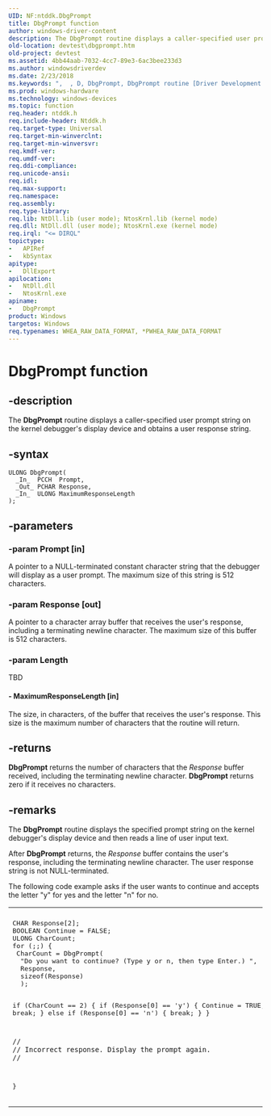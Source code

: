 ```yaml
---
UID: NF:ntddk.DbgPrompt
title: DbgPrompt function
author: windows-driver-content
description: The DbgPrompt routine displays a caller-specified user prompt string on the kernel debugger's display device and obtains a user response string.
old-location: devtest\dbgprompt.htm
old-project: devtest
ms.assetid: 4bb44aab-7032-4cc7-89e3-6ac3bee233d3
ms.author: windowsdriverdev
ms.date: 2/23/2018
ms.keywords: ",  , D, DbgPrompt, DbgPrompt routine [Driver Development Tools], DebugFns_bf0bb6f5-3664-4f8d-811e-5d55fbb94081.xml, P, b, devtest.dbgprompt, g, m, ntddk/DbgPrompt, o, p, r, t"
ms.prod: windows-hardware
ms.technology: windows-devices
ms.topic: function
req.header: ntddk.h
req.include-header: Ntddk.h
req.target-type: Universal
req.target-min-winverclnt: 
req.target-min-winversvr: 
req.kmdf-ver: 
req.umdf-ver: 
req.ddi-compliance: 
req.unicode-ansi: 
req.idl: 
req.max-support: 
req.namespace: 
req.assembly: 
req.type-library: 
req.lib: NtDll.lib (user mode); NtosKrnl.lib (kernel mode)
req.dll: NtDll.dll (user mode); NtosKrnl.exe (kernel mode)
req.irql: "<= DIRQL"
topictype:
-	APIRef
-	kbSyntax
apitype:
-	DllExport
apilocation:
-	NtDll.dll
-	NtosKrnl.exe
apiname:
-	DbgPrompt
product: Windows
targetos: Windows
req.typenames: WHEA_RAW_DATA_FORMAT, *PWHEA_RAW_DATA_FORMAT
---
```


# DbgPrompt function


## -description


The <b>DbgPrompt</b> routine displays a caller-specified user prompt string on the kernel debugger's display device and obtains a user response string.


## -syntax


````
ULONG DbgPrompt(
  _In_  PCCH  Prompt,
  _Out_ PCHAR Response,
  _In_  ULONG MaximumResponseLength
);
````


## -parameters




### -param Prompt [in]

A pointer to a NULL-terminated constant character string that the debugger will display as a user prompt. The maximum size of this string is 512 characters.


### -param Response [out]

A pointer to a character array buffer that receives the user's response, including a terminating newline character. The maximum size of this buffer is 512 characters.


### -param Length

TBD




#### - MaximumResponseLength [in]

The size, in characters, of the buffer that receives the user's response. This size is the maximum number of characters that the routine will return.


## -returns



<b>DbgPrompt</b> returns the number of characters that the <i>Response</i> buffer received, including the terminating newline character. <b>DbgPrompt</b> returns zero if it receives no characters.




## -remarks



The <b>DbgPrompt</b> routine displays the specified prompt string on the kernel debugger's display device and then reads a line of user input text. 

After <b>DbgPrompt</b> returns, the <i>Response</i> buffer contains the user's response, including the terminating newline character. The user response string is not NULL-terminated.

The following code example asks if the user wants to continue and accepts the letter "y" for yes and the letter "n" for no.

<div class="code"><span codelanguage=""><table>
<tr>
<th></th>
</tr>
<tr>
<td>
<pre>CHAR Response[2];
BOOLEAN Continue = FALSE;
ULONG CharCount;
for (;;) {
 CharCount = DbgPrompt(
  "Do you want to continue? (Type y or n, then type Enter.) ",
  Response,
  sizeof(Response)
  );

 if (CharCount == 2) {
 if (Response[0] == 'y') {
  Continue = TRUE;
  break;
  } else if (Response[0] == 'n') {
  break;
     }
    }

    //
    // Incorrect response. Display the prompt again.
    //
}
 </pre>
</td>
</tr>
</table></span></div>


